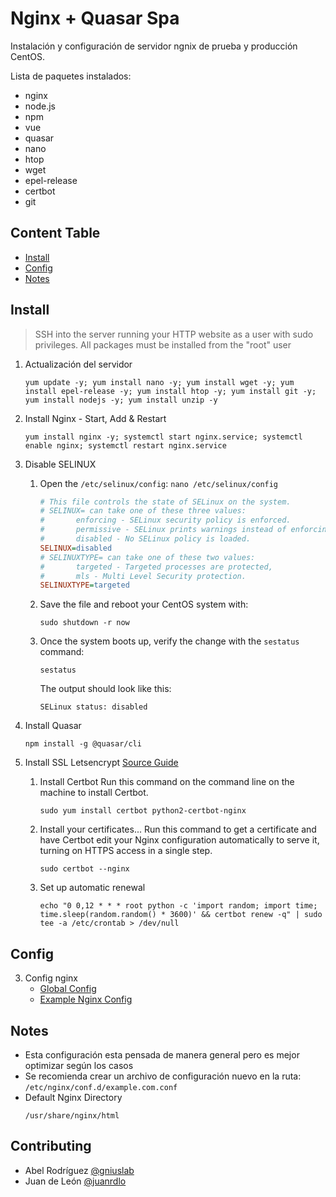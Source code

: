 
# Nginx + Quasar Spa
  
Instalación y configuración de servidor ngnix de prueba y producción CentOS.

Lista de paquetes instalados:
- nginx
- node.js
- npm
- vue
- quasar
- nano
- htop
- wget
- epel-release
- certbot
- git
  
## Content Table

- [Install](#install) 
- [Config](#config) 
- [Notes](#notes)   

## Install
> SSH into the server running your HTTP website as a user with sudo privileges.
> All packages must be installed from the "root" user

1. Actualización del servidor
	```
	yum update -y; yum install nano -y; yum install wget -y; yum install epel-release -y; yum install htop -y; yum install git -y; yum install nodejs -y; yum install unzip -y
	``` 
2. Install Nginx - Start, Add & Restart
	```
	yum install nginx -y; systemctl start nginx.service; systemctl enable nginx; systemctl restart nginx.service
	```
3. Disable SELINUX
	1.  Open the  `/etc/selinux/config`:
	    ``` nano /etc/selinux/config ```
	    
	    ```ini
	    # This file controls the state of SELinux on the system.
	    # SELINUX= can take one of these three values:
	    #       enforcing - SELinux security policy is enforced.
	    #       permissive - SELinux prints warnings instead of enforcing.
	    #       disabled - No SELinux policy is loaded.
	    SELINUX=disabled
	    # SELINUXTYPE= can take one of these two values:
	    #       targeted - Targeted processes are protected,
	    #       mls - Multi Level Security protection.
	    SELINUXTYPE=targeted
	    ```
	    
	2.  Save the file and reboot your CentOS system with:
	    
	    ```
	    sudo shutdown -r now
	    ```
	    
	3.  Once the system boots up, verify the change with the  `sestatus`  command:
	    
	    ```
	    sestatus
	    ```
	    
	    The output should look like this:
	    
	    ```
        SELinux status: disabled
        ```
4. Install Quasar

    ```
    npm install -g @quasar/cli
    ```

8. Install SSL Letsencrypt [Source Guide](https://certbot.eff.org/lets-encrypt/centosrhel7-nginx)
    1. Install Certbot
    Run this command on the command line on the machine to install Certbot.

        ``` 
        sudo yum install certbot python2-certbot-nginx 
        ```
    2. Install your certificates...
    Run this command to get a certificate and have Certbot edit your Nginx configuration automatically to serve it, turning on HTTPS access in a single step.

        ```
        sudo certbot --nginx
        ```

    3. Set up automatic renewal

        ```
        echo "0 0,12 * * * root python -c 'import random; import time; time.sleep(random.random() * 3600)' && certbot renew -q" | sudo tee -a /etc/crontab > /dev/null
        ```
## Config
3. Config nginx
    - [Global Config](../resources/nginx.conf)
    - [Example Nginx Config](../resources/ngnix-example-quasar-conf.md)
## Notes
- Esta configuración esta pensada de manera general pero es mejor optimizar según los casos
- Se recomienda crear un archivo de configuración nuevo en la ruta: `/etc/nginx/conf.d/example.com.conf`
- Default Nginx Directory
    ```
    /usr/share/nginx/html
    ```
## Contributing
  
- Abel Rodríguez [@gniuslab](https://github.com/gniuslab)
- Juan de León [@juanrdlo](https://github.com/juanrdlo)
